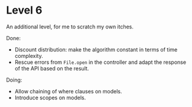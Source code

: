 # Level 6

An additional level, for me to scratch my own itches.

Done:

- Discount distribution: make the algorithm constant in terms of time complexity.
- Rescue errors from `File.open` in the controller and adapt the response of the API based on the result.

Doing:

- Allow chaining of where clauses on models.
- Introduce scopes on models.
